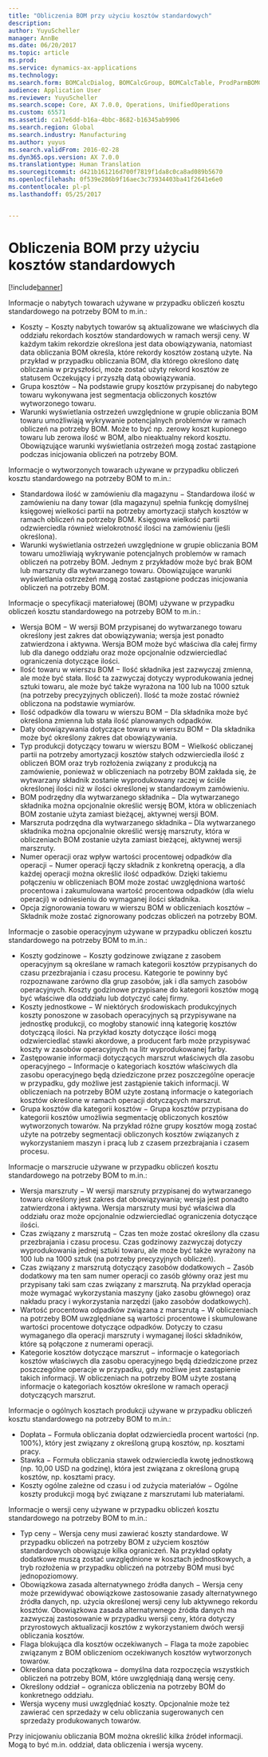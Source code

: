 ```yaml
---
title: "Obliczenia BOM przy użyciu kosztów standardowych"
description: 
author: YuyuScheller
manager: AnnBe
ms.date: 06/20/2017
ms.topic: article
ms.prod: 
ms.service: dynamics-ax-applications
ms.technology: 
ms.search.form: BOMCalcDialog, BOMCalcGroup, BOMCalcTable, ProdParmBOMCalc
audience: Application User
ms.reviewer: YuyuScheller
ms.search.scope: Core, AX 7.0.0, Operations, UnifiedOperations
ms.custom: 65571
ms.assetid: ca17e6dd-b16a-4bbc-8682-b16345ab9906
ms.search.region: Global
ms.search.industry: Manufacturing
ms.author: yuyus
ms.search.validFrom: 2016-02-28
ms.dyn365.ops.version: AX 7.0.0
ms.translationtype: Human Translation
ms.sourcegitcommit: d421b161216d700f7819f1da8c0ca8ad089b5670
ms.openlocfilehash: 0f539e286b9f16aec3c73934403ba41f2641e6e0
ms.contentlocale: pl-pl
ms.lasthandoff: 05/25/2017


---
```


# <a name="bom-calculations-with-standard-costs"></a>Obliczenia BOM przy użyciu kosztów standardowych

[!include[banner](../includes/banner.md)]




Informacje o nabytych towarach używane w przypadku obliczeń kosztu standardowego na potrzeby BOM to m.in.:
-   Koszty − Koszty nabytych towarów są aktualizowane we właściwych dla oddziału rekordach kosztów standardowych w ramach wersji ceny. W każdym takim rekordzie określona jest data obowiązywania, natomiast data obliczania BOM określa, które rekordy kosztów zostaną użyte. Na przykład w przypadku obliczania BOM, dla którego określono datę obliczania w przyszłości, może zostać użyty rekord kosztów ze statusem Oczekujący i przyszłą datą obowiązywania.
-   Grupa kosztów − Na podstawie grupy kosztów przypisanej do nabytego towaru wykonywana jest segmentacja obliczonych kosztów wytworzonego towaru.
-   Warunki wyświetlania ostrzeżeń uwzględnione w grupie obliczania BOM towaru umożliwiają wykrywanie potencjalnych problemów w ramach obliczeń na potrzeby BOM. Może to być np. zerowy koszt kupionego towaru lub zerowa ilość w BOM, albo nieaktualny rekord kosztu. Obowiązujące warunki wyświetlania ostrzeżeń mogą zostać zastąpione podczas inicjowania obliczeń na potrzeby BOM.

Informacje o wytworzonych towarach używane w przypadku obliczeń kosztu standardowego na potrzeby BOM to m.in.:
-   Standardowa ilość w zamówieniu dla magazynu − Standardowa ilość w zamówieniu na dany towar (dla magazynu) spełnia funkcję domyślnej księgowej wielkości partii na potrzeby amortyzacji stałych kosztów w ramach obliczeń na potrzeby BOM. Księgowa wielkość partii odzwierciedla również wielokrotność ilości na zamówieniu (jeśli określona).
-   Warunki wyświetlania ostrzeżeń uwzględnione w grupie obliczania BOM towaru umożliwiają wykrywanie potencjalnych problemów w ramach obliczeń na potrzeby BOM. Jednym z przykładów może być brak BOM lub marszruty dla wytwarzanego towaru. Obowiązujące warunki wyświetlania ostrzeżeń mogą zostać zastąpione podczas inicjowania obliczeń na potrzeby BOM.

Informacje o specyfikacji materiałowej (BOM) używane w przypadku obliczeń kosztu standardowego na potrzeby BOM to m.in.:
-   Wersja BOM − W wersji BOM przypisanej do wytwarzanego towaru określony jest zakres dat obowiązywania; wersja jest ponadto zatwierdzona i aktywna. Wersja BOM może być właściwa dla całej firmy lub dla danego oddziału oraz może opcjonalnie odzwierciedlać ograniczenia dotyczące ilości.
-   Ilość towaru w wierszu BOM − Ilość składnika jest zazwyczaj zmienna, ale może być stała. Ilość ta zazwyczaj dotyczy wyprodukowania jednej sztuki towaru, ale może być także wyrażona na 100 lub na 1000 sztuk (na potrzeby precyzyjnych obliczeń). Ilość ta może zostać również obliczona na podstawie wymiarów.
-   Ilość odpadków dla towaru w wierszu BOM − Dla składnika może być określona zmienna lub stała ilość planowanych odpadków.
-   Daty obowiązywania dotyczące towaru w wierszu BOM − Dla składnika może być określony zakres dat obowiązywania.
-   Typ produkcji dotyczący towaru w wierszu BOM − Wielkość obliczanej partii na potrzeby amortyzacji kosztów stałych odzwierciedla ilość z obliczeń BOM oraz tryb rozłożenia związany z produkcją na zamówienie, ponieważ w obliczeniach na potrzeby BOM zakłada się, że wytwarzany składnik zostanie wyprodukowany raczej w ściśle określonej ilości niż w ilości określonej w standardowym zamówieniu.
-   BOM podrzędny dla wytwarzanego składnika − Dla wytwarzanego składnika można opcjonalnie określić wersję BOM, która w obliczeniach BOM zostanie użyta zamiast bieżącej, aktywnej wersji BOM.
-   Marszruta podrzędna dla wytwarzanego składnika – Dla wytwarzanego składnika można opcjonalnie określić wersję marszruty, która w obliczeniach BOM zostanie użyta zamiast bieżącej, aktywnej wersji marszruty.
-   Numer operacji oraz wpływ wartości procentowej odpadków dla operacji − Numer operacji łączy składnik z konkretną operacją, a dla każdej operacji można określić ilość odpadków. Dzięki takiemu połączeniu w obliczeniach BOM może zostać uwzględniona wartość procentowa i zakumulowana wartość procentowa odpadków (dla wielu operacji) w odniesieniu do wymaganej ilości składnika.
-   Opcja zignorowania towaru w wierszu BOM w obliczeniach kosztów − Składnik może zostać zignorowany podczas obliczeń na potrzeby BOM.

Informacje o zasobie operacyjnym używane w przypadku obliczeń kosztu standardowego na potrzeby BOM to m.in.:
-   Koszty godzinowe − Koszty godzinowe związane z zasobem operacyjnym są określane w ramach kategorii kosztów przypisanych do czasu przezbrajania i czasu procesu. Kategorie te powinny być rozpoznawane zarówno dla grup zasobów, jak i dla samych zasobów operacyjnych. Koszty godzinowe przypisane do kategorii kosztów mogą być właściwe dla oddziału lub dotyczyć całej firmy.
-   Koszty jednostkowe − W niektórych środowiskach produkcyjnych koszty ponoszone w zasobach operacyjnych są przypisywane na jednostkę produkcji, co mogłoby stanowić inną kategorię kosztów dotyczącą ilości. Na przykład koszty dotyczące ilości mogą odzwierciedlać stawki akordowe, a producent farb może przypisywać koszty w zasobów operacyjnych na litr wyprodukowanej farby.
-   Zastępowanie informacji dotyczących marszrut właściwych dla zasobu operacyjnego − Informacje o kategoriach kosztów właściwych dla zasobu operacyjnego będą dziedziczone przez poszczególne operacje w przypadku, gdy możliwe jest zastąpienie takich informacji. W obliczeniach na potrzeby BOM użyte zostaną informacje o kategoriach kosztów określone w ramach operacji dotyczących marszrut.
-   Grupa kosztów dla kategorii kosztów − Grupa kosztów przypisana do kategorii kosztów umożliwia segmentację obliczonych kosztów wytworzonych towarów. Na przykład różne grupy kosztów mogą zostać użyte na potrzeby segmentacji obliczonych kosztów związanych z wykorzystaniem maszyn i pracą lub z czasem przezbrajania i czasem procesu.

Informacje o marszrucie używane w przypadku obliczeń kosztu standardowego na potrzeby BOM to m.in.:
-   Wersja marszruty − W wersji marszruty przypisanej do wytwarzanego towaru określony jest zakres dat obowiązywania; wersja jest ponadto zatwierdzona i aktywna. Wersja marszruty musi być właściwa dla oddziału oraz może opcjonalnie odzwierciedlać ograniczenia dotyczące ilości.
-   Czas związany z marszrutą − Czas ten może zostać określony dla czasu przezbrajania i czasu procesu. Czas godzinowy zazwyczaj dotyczy wyprodukowania jednej sztuki towaru, ale może być także wyrażony na 100 lub na 1000 sztuk (na potrzeby precyzyjnych obliczeń).
-   Czas związany z marszrutą dotyczący zasobów dodatkowych − Zasób dodatkowy ma ten sam numer operacji co zasób główny oraz jest mu przypisany taki sam czas związany z marszrutą. Na przykład operacja może wymagać wykorzystania maszyny (jako zasobu głównego) oraz nakładu pracy i wykorzystania narzędzi (jako zasobów dodatkowych).
-   Wartość procentowa odpadków związana z marszrutą − W obliczeniach na potrzeby BOM uwzględniane są wartości procentowe i skumulowane wartości procentowe dotyczące odpadków. Dotyczy to czasu wymaganego dla operacji marszruty i wymaganej ilości składników, które są połączone z numerami operacji.
-   Kategorie kosztów dotyczące marszrut − informacje o kategoriach kosztów właściwych dla zasobu operacyjnego będą dziedziczone przez poszczególne operacje w przypadku, gdy możliwe jest zastąpienie takich informacji. W obliczeniach na potrzeby BOM użyte zostaną informacje o kategoriach kosztów określone w ramach operacji dotyczących marszrut.

Informacje o ogólnych kosztach produkcji używane w przypadku obliczeń kosztu standardowego na potrzeby BOM to m.in.:
-   Dopłata − Formuła obliczania dopłat odzwierciedla procent wartości (np. 100%), który jest związany z określoną grupą kosztów, np. kosztami pracy.
-   Stawka − Formuła obliczania stawek odzwierciedla kwotę jednostkową (np. 10,00 USD na godzinę), która jest związana z określoną grupą kosztów, np. kosztami pracy.
-   Koszty ogólne zależne od czasu i od zużycia materiałów − Ogólne koszty produkcji mogą być związane z marszrutami lub materiałami.

Informacje o wersji ceny używane w przypadku obliczeń kosztu standardowego na potrzeby BOM to m.in.:
-   Typ ceny − Wersja ceny musi zawierać koszty standardowe. W przypadku obliczeń na potrzeby BOM z użyciem kosztów standardowych obowiązuje kilka ograniczeń. Na przykład opłaty dodatkowe muszą zostać uwzględnione w kosztach jednostkowych, a tryb rozłożenia w przypadku obliczeń na potrzeby BOM musi być jednopoziomowy.
-   Obowiązkowa zasada alternatywnego źródła danych − Wersja ceny może przewidywać obowiązkowe zastosowanie zasady alternatywnego źródła danych, np. użycia określonej wersji ceny lub aktywnego rekordu kosztów. Obowiązkowa zasada alternatywnego źródła danych ma zazwyczaj zastosowanie w przypadku wersji ceny, która dotyczy przyrostowych aktualizacji kosztów z wykorzystaniem dwóch wersji obliczania kosztów.
-   Flaga blokująca dla kosztów oczekiwanych − Flaga ta może zapobiec związanym z BOM obliczeniom oczekiwanych kosztów wytworzonych towarów.
-   Określona data początkowa − domyślna data rozpoczęcia wszystkich obliczeń na potrzeby BOM, które uwzględniają daną wersję ceny.
-   Określony oddział − ogranicza obliczenia na potrzeby BOM do konkretnego oddziału.
-   Wersja wyceny musi uwzględniać koszty. Opcjonalnie może też zawierać cen sprzedaży w celu obliczania sugerowanych cen sprzedaży produkowanych towarów.

Przy inicjowaniu obliczania BOM można określić kilka źródeł informacji. Mogą to być m.in. oddział, data obliczenia i wersja wyceny.






